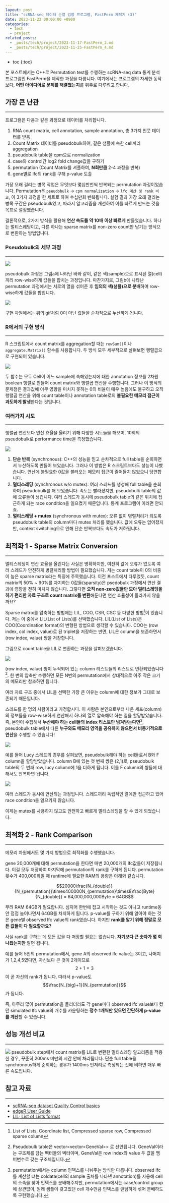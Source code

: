 ```yaml
---
layout: post
title: "scRNA-seq 데이터 순열 검정 프로그램, FastPerm 제작기 (3)"
date: 2023-11-22 00:00:00 +0900
categories: 
  - tech
  - project
related_posts:
  - _posts/tech/project/2023-11-17-FastPerm_2.md
  - _posts/tech/project/2023-11-25-FastPerm_4.md
---
```


* toc
{:toc}


본 포스트에서는 C++로 Permutation test를 수행하는 scRNA-seq data 통계 분석 프로그램인 FastPerm을 제작한 과정을 다룹니다. 여기에서는 프로그램의 자세한 동작보다, **어떤 아이디어로 문제를 해결했는지**를 위주로 다루려고 합니다.


## 가장 큰 난관 
---

프로그램은 다음과 같은 과정으로 데이터를 처리합니다.
1. RNA count matrix, cell annotation, sample annotation, 총 3가지 인풋 데이터를 받음
2. Count Matrix 데이터를 pseudobulk하여, 같은 샘플에 속한 cell끼리 aggregation
3. pseudobulk table을 cpm으로 normalization
4. case와 control간 log2 fold change값들 구하기
5. permutation (Count Matrix를 셔플하여, **N회만큼** 2-4 과정을 반복)
6. gene별로 lfc의 rank를 구해 p-value 도출

가장 오래 걸리는 병목 작업은 무엇보다 몇십만번씩 반복되는 permutation 과정이었습니다. Permutation은 `pseudobulk` -> `cpm normalization` -> `lfc 계산 및 rank 비교`, 이 3가지 과정을 한 세트로 하여 수십만회 반복됩니다. 실험 결과 가장 오래 걸리는 병목 구간은 pseudobulk였고, 따라서 알고리즘을 개선하여 이를 빠르게 만드는 것을 목표로 설정했습니다.

결론적으로, 2가지 방식을 활용해 **연산 속도를 약 10배 이상 빠르게** 만들었습니다. 하나는 멀티스레딩이고, 다른 하나는 sparse matrix를 non-zero count만 남기는 방식으로 변환하는 방법입니다.


### Pseudobulk의 세부 과정
---

![](https://axqxbktknqat.objectstorage.ap-chuncheon-1.oci.customer-oci.com/p/x3c6dl2qfNZsDPc-JZrqIhRn3xzFhMvEz_7wHM1FFXpkxE8_wMXctQZCts4NVm76/n/axqxbktknqat/b/image_bucket/o/blog/FastPerm/3_FastPerm_3_1.png)

pseudobulk 과정은 그림a에 나타난 바와 같이, 같은 색(sample)으로 표시된 열(cell)끼리 row-wise하게 값들을 합치는 과정입니다. 
마찬가지로, 그림b에 나타난 permutation 과정에서는 서로의 열을 섞어준 후 **임의의 색(샘플)으로 분배**하여 row-wise하게 값들을 합칩니다.

![](https://axqxbktknqat.objectstorage.ap-chuncheon-1.oci.customer-oci.com/p/x3c6dl2qfNZsDPc-JZrqIhRn3xzFhMvEz_7wHM1FFXpkxE8_wMXctQZCts4NVm76/n/axqxbktknqat/b/image_bucket/o/blog/FastPerm/3_FastPerm_3_2.gif)

구현 차원에서는 위의 gif처럼 0이 아닌 값들을 순차적으로 누산하게 됩니다.


### R에서의 구현 방식
---

R 스크립트에서 count matrix를 aggregation할 때는 `rowSum()`이나 `aggregate.Matrix()` 함수를 사용합니다. 두 방식 모두 세부적으로 살펴보면 행렬곱으로 구현되어 있습니다.

![](https://axqxbktknqat.objectstorage.ap-chuncheon-1.oci.customer-oci.com/p/x3c6dl2qfNZsDPc-JZrqIhRn3xzFhMvEz_7wHM1FFXpkxE8_wMXctQZCts4NVm76/n/axqxbktknqat/b/image_bucket/o/blog/FastPerm/3_FastPerm_3_3.gif)

두 함수는 모두 Cell이 어느 sample에 속해있는지에 대한 annotation 정보를 2차원 boolean 행렬로 만들어 count matrix와 행렬곱 연산을 수행합니다. 그러나 이 방식의 문제점은 결과값에 아무 영향을 미치지 못하는 0의 비율이 매우 높음에도 불구하고 오직 행렬곱 연산을 위해 count table이나 annotation table로의 **불필요한 메모리 접근이 과도하게 발생**한다는 것입니다.


### 여러가지 시도
---

행렬곱 연산보다 연산 효율을 올리기 위해 다양한 시도들을 해보며, 10회의 pseudobulk로 performance time을 측정했습니다.

![](https://axqxbktknqat.objectstorage.ap-chuncheon-1.oci.customer-oci.com/p/x3c6dl2qfNZsDPc-JZrqIhRn3xzFhMvEz_7wHM1FFXpkxE8_wMXctQZCts4NVm76/n/axqxbktknqat/b/image_bucket/o/blog/FastPerm/3_FastPerm_3_4.png)

1. **단순 반복** (synchronous): C++의 성능을 믿고 순차적으로 full table을 순회하면서 누산하도록 만들어 보았습니다. 그러나 이 방법은 R 스크립트보다도 성능이 나빴습니다. 연산에 불필요한 0값을 불러오는 메모리 접근이 줄어들지 않았으니 당연합니다.
2. **멀티스레딩** (synchronous w/o mutex): 여러 스레드를 생성해 full table을 순회하며 pseudobulk를 해 보았습니다. 속도는 빨라졌지만, pseudobulk table의 값에 오류들이 생깁니다. 여러 스레드가 동시에 pseudobulk table의 같은 위치에 접근하게 되는 race condition을 일으켰기 때문입니다. 통계 프로그램이 이러면 안되죠.
3. **멀티스레딩 + mutex** (synchronous with mutex): 오류 없이 병렬처리가 되도록 pseudobulk table의 column마다 mutex 처리를 했습니다. 값에 오류는 없어졌지만, context switching으로 인해 단순 반복보다도 속도가 저하됩니다. 



## 최적화 1 - Sparse Matrix Conversion
---

멀티스레딩이 연산 효율을 올린다는 사실은 명확하지만, 여전히 값에 오류가 없도록 여러 스레드가 안전하게 병렬처리할 방법이 필요했습니다. 저는 count table이 0의 비중이 높은 sparse matrix라는 특징에 주목했습니다. 이전 포스트에서 다루었듯, count matrix의 50% ~ 90%를 차지하는 0값들(sparsity)은 psedobulk 과정에서 연산 결과에 영향을 전혀 미치지 않습니다. 그렇다면 **오직 non-zero값들만 모아 멀티스레딩을 하기 편리한 자료 구조로 count matrix를 변환**해둔다면 연산 효율성이 올라가지 않을까요?

Sparse matrix를 압축하는 방법에는 LIL, COO, CSR, CSC 등 다양한 방법[^1]이 있습니다. 저는 이 중에서 LIL(List of Lists)를 선택했습니다. LIL(List of Lists)은 COO(Coordination format)의 변형된 방법으로 생각할 수 있습니다. COO는 (row index, col index, value)로 된 triplet을 저장하는 반면, LIL은 column을 보존하면서 (row index, value) 쌍을 저장합니다. 

그림으로 count table을 LIL로 변환하는 과정을 살펴보겠습니다.

![](https://axqxbktknqat.objectstorage.ap-chuncheon-1.oci.customer-oci.com/p/x3c6dl2qfNZsDPc-JZrqIhRn3xzFhMvEz_7wHM1FFXpkxE8_wMXctQZCts4NVm76/n/axqxbktknqat/b/image_bucket/o/blog/FastPerm/3_FastPerm_3_5.png)

(row index, value) 쌍이 누적되어 있는 column 리스트들의 리스트로 변환되었습니다[^2]. 한 번의 압축만 수행하면 모든 N번의 permutation에서 상대적으로 아주 작은 크기의 메모리만 참조하면 됩니다.

여러 자료 구조 중에서 LIL을 선택한 가장 큰 이유는 column에 대한 정보가 그대로 보존되기 때문입니다. 

스레드를 한 명의 사람이라고 가정합시다. 이 사람은 본인으로부터 나온 세포(column)의 정보들을 row-wise하게 연산해서 하나의 열로 압축해야 하는 일을 할당받았습니다. 즉, 본인이 수집해서 **누산해야 하는 cell들의 index 리스트만 넘겨받는다면**[^3], pseudobulk table에서 다른 **누구와도 메모리 영역을 공유하지 않으면서 비동기적으로 연산**을 수행할 수 있습니다! 

![](https://axqxbktknqat.objectstorage.ap-chuncheon-1.oci.customer-oci.com/p/x3c6dl2qfNZsDPc-JZrqIhRn3xzFhMvEz_7wHM1FFXpkxE8_wMXctQZCts4NVm76/n/axqxbktknqat/b/image_bucket/o/blog/FastPerm/3_FastPerm_3_6.png)

예를 들어 Lucy 스레드의 경우를 살펴보면, pseudobulk해야 하는 cell들로서 B와 F column을 할당받았습니다. column B에 있는 첫 번째 쌍은 (2,1)로, pseudobulk table의 두 번째 row, lucy column에 1을 더하게 됩니다. 이를 F column의 쌍들에 대해서도 반복하면 됩니다.

![](https://axqxbktknqat.objectstorage.ap-chuncheon-1.oci.customer-oci.com/p/x3c6dl2qfNZsDPc-JZrqIhRn3xzFhMvEz_7wHM1FFXpkxE8_wMXctQZCts4NVm76/n/axqxbktknqat/b/image_bucket/o/blog/FastPerm/3_FastPerm_3_7.gif)

여러 스레드가 동시에 연산되는 과정입니다. 스레드끼리 독립적인 열에만 접근하고 있어 race condition을 일으키지 않습니다.

이제는 mutex를 사용하지 않고도 안전하고 빠르게 멀티스레딩을 할 수 있게 되었습니다.



## 최적화 2 - Rank Comparison
---

메모리 차원에서도 몇 가지 방법으로 최적화를 수행했습니다.

gene 20,000개에 대해 permutation을 한다면 매번 20,000개의 lfc값들이 저장됩니다. 이걸 모두 저장하여 마지막에 permutation의 rank를 구하게 됩니다. permutation 횟수가 400,000회일 때 runtime에 필요한 RAM의 용량은 아래와 같습니다.

$$20000\frac{N_{double}}{N_{permutation}}\times400000N_{permutation}\times8\frac{Byte}{N_{double}} = 64,000,000,000Byte = 64GB$$

무려 RAM 64GB가 필요합니다. 심지어 한번에 잡고 시작하는 것도 아니고 runtime동안 점점 늘어나면서 64GB를 차지하게 됩니다. p-value를 구하기 위해 알아야 하는 것은 gene별 observed lfc value의 rank였습니다. 하지만 **rank를 알기 위해 정말로 모든 값들이 다 필요할까요?**

사실 rank를 구하는 데 모든 값을 다 저장할 필요는 없습니다. **자기보다 큰 숫자가 몇 회 나왔는지만** 알면 됩니다.

예를 들어 5번의 permutation에서, gene A의 observed lfc value는 3이고, 나머지가 1,2,4,5였다면, 자신보다 큰 것이 2개이므로 $$2+1 = 3$$ 이 곧 자신의 rank가 됩니다. 따라서 p-value도 $$\frac{N_{big}+1}{N_{permutation}}$$ 가 됩니다.

즉, 아무리 많이 permutation을 돌리더라도 각 gene마다 observed lfc value보다 컸던 simulated lfc value의 개수를 카운팅하는 **정수 1개씩만 있으면 간단하게 p-value를 계산**할 수 있습니다.



## 성능 개선 비교
---

![](https://axqxbktknqat.objectstorage.ap-chuncheon-1.oci.customer-oci.com/p/x3c6dl2qfNZsDPc-JZrqIhRn3xzFhMvEz_7wHM1FFXpkxE8_wMXctQZCts4NVm76/n/axqxbktknqat/b/image_bucket/o/blog/FastPerm/3_FastPerm_3_8.png)
pseudobulk step에서 count matrix를 LIL로 변환한 멀티스레딩 알고리즘을 적용한 경우, 꾸준히 200ms 미만의 시간 안에 처리됩니다. 단순 full table을 synchronous하게 순회하는 경우가 1400ms 언저리로 측정되는 것에 비하면 매우 빠른 속도입니다. 




## 참고 자료
---
- [scRNA-seq dataset Quality Control basics](https://www.singlecellcourse.org/basic-quality-control-qc-and-exploration-of-scrna-seq-datasets.html)
- [edgeR User Guide](https://www.bioconductor.org/packages/devel/bioc/vignettes/edgeR/inst/doc/edgeRUsersGuide.pdf)
- [LIL; List of Lists format](<https://en.wikipedia.org/wiki/Sparse_matrix#List_of_lists_(LIL)>)



[^1]: List of Lists, Coordinate list, Compressed sparse row, Compressed sparse column

[^2]: Pseudobulk table은 vector\<vector\<GeneVal>> 로 선언됩니다. GeneVal이라는 구조체를 담는 벡터들의 벡터이며, GeneVal은 row index와 value 두 값을 멤버변수로 갖는 구조체입니다.

[^3]:permutation에서는 column 인덱스를 나눠주는 방식만 다릅니다. observed lfc를 계산할 떄는 coldata(cell의 sample 출처를 나타낸 annotation)를 사용해 cell의 소속을 찾아 인덱스를 분배해주지만, permutation에서는 case/control group에 상관없이, 원래 샘플이 갖고있던 cell 개수만큼 인덱스를 랜덤하게 섞어 분배하도록 구현했습니다. 
